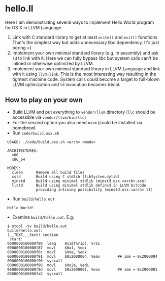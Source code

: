 # hello.ll
Here I am demonstrating several ways to implement Hello World program for OS X in LLVM Language.

1. Link with C standard library to get at least `write()` and `exit()` functions. That's the simplest way but adds unnecessary
libc dependency. It's just boring =)
2. Implement your own minimal standard library (e.g. in assembly) and ask `ld` to link with it. Here
we can fully bypass libc but system calls can't be inlined or otherwise optimized by LLVM.
3. Implement your own minimal standard library in LLVM Language and link with it using `llvm-link`.
This is the most interesting way resulting in the tightest machine code. System calls could become
a target to full-blown LLVM optimization and `ld` invocation becomes trivial.

How to play on your own
-----------------------
 - Build LLVM and put everything to `vendor/llvm` directory (`llc` should be accessible via `vendor/llvm/bin/llc`)
 - For the second option you also need `nasm` (could be installed via homebrew)
 - Run `code/build.osx.sh`
 ~~~~~~
  USAGE: ./code/build.osx.sh <arch> <mode>
  
  ARCHITECTURES:
    x86
    x86_64
  
  MODES:
    clean      Remove all build files
    cstd       Build using C stdlib (libSystem.dylib)
    minstd     Build using minimal stdlib (minstd.osx.<arch>.asm)
    llstd      Build using minimal stdlib defined in LLVM bitcode
               providing inlining possibility (minstd.osx.<arch>.ll)
 ~~~~~~
 
 - Run `build/hello.out`
 ~~~~~~
  Hello World!
 ~~~~~~
 
 - Examine `build/hello.out`. E.g.
 ~~~~~~
  $ otool -tv build/hello.out
  build/hello.out:
  (__TEXT,__text) section
  _start:
  0000000100000f80	leaq	0x1d(%rip), %rsi
  0000000100000f87	movl	$0x1, %edi
  0000000100000f8c	movl	$0xe, %edx
  0000000100000f91	movl	$0x2000004, %eax        ## imm = 0x2000004
  0000000100000f96	syscall
  0000000100000f98	movl	$0x2a, %edi
  0000000100000f9d	movl	$0x2000001, %eax        ## imm = 0x2000001
  0000000100000fa2	syscall
 ~~~~~~
